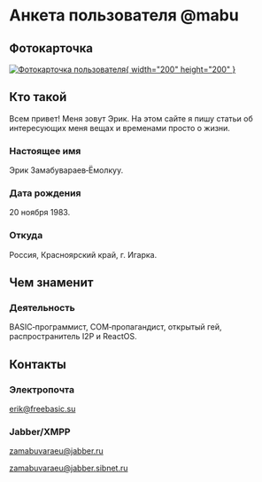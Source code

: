 ﻿# Анкета пользователя \@mabu

## Фотокарточка

[ ![Фотокарточка пользователя](/users/mabu.200x200.jpg){ width="200" height="200" } ](/users/mabu.original.jpg)


## Кто такой

Всем привет! Меня зовут Эрик. На этом сайте я пишу статьи об интересующих меня вещах и временами просто о жизни.

### Настоящее имя

Эрик Замабувараев‐Ёмолкуу.

### Дата рождения

<time datetime="1983-11-20T10:30:00+07:00">20 ноября 1983</time>.

### Откуда

Россия, Красноярский край, г. Игарка.


## Чем знаменит

### Деятельность

BASIC‐программист, COM‐пропагандист, открытый гей, распространитель I2P и ReactOS.


## Контакты

### Электропочта

[erik@freebasic.su](mailto:erik@freebasic.su)

### Jabber/XMPP

[zamabuvaraeu@jabber.ru](xmpp:zamabuvaraeu@jabber.ru)

[zamabuvaraeu@jabber.sibnet.ru](xmpp:zamabuvaraeu@jabber.sibnet.ru)
